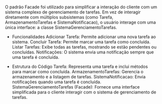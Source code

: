 O padrão Facade foi utilizado para simplificar a interação do cliente com um sistema complexo de gerenciamento de tarefas.
Em vez de interagir diretamente com múltiplos subsistemas (como Tarefa, ArmazenamentoTarefas e SistemaNotificacao), o usuário interage com uma única interface: a classe SistemaGerenciamentoTarefas.

 - Funcionalidades
Adicionar Tarefa: Permite adicionar uma nova tarefa ao sistema.
Concluir Tarefa: Permite marcar uma tarefa como concluída.
Listar Tarefas: Exibe todas as tarefas, mostrando se estão pendentes ou concluídas.
Notificações: O sistema envia uma notificação sempre que uma tarefa é concluída.

 - Estrutura do Código
Tarefa: Representa uma tarefa e inclui métodos para marcar como concluída.
ArmazenamentoTarefas: Gerencia o armazenamento e a listagem de tarefas.
SistemaNotificacao: Envia notificações quando uma tarefa é concluída.
SistemaGerenciamentoTarefas (Facade): Fornece uma interface simplificada para o cliente interagir com o sistema de gerenciamento de tarefas.
